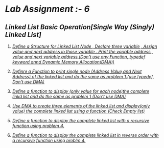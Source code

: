 # *Lab Assignment :- 6*
## *Linked List Basic Operation[Single Way (Singly) Linked List]*

1. [*Define a Structure for Linked List Node , Declare three variable , Assign value and next address in those 
   variable . Print the variable address , value and next variable address.(Don't use any Function, 
   typedef keyword annd Dynamic Memory Allocation(DMA))*](https://github.com/1834902579/cse214/blob/master/lab6/1.c)
   
 2. [*Definre a Function to print single node (Address,Value,and Next Address) of the linked list and do the 
    same as problem 1.(use typedef, Don't use DMA)*](https://github.com/1834902579/cse214/blob/master/lab6/2.c)
  
 3. [*Define a function to display (only value for each node)the complete linkd list and do the same as problem 1
     (Don't use DMA)*](https://github.com/1834902579/cse214/blob/master/lab6/3.c)
     
  4. [*Use DMA to create three elements of the linked list and display(only value)
      the complete linked list using a function.(Check Empty list)*](https://github.com/1834902579/cse214/blob/master/lab6/4.c)
      
  5. [*Define a  function to display the complete linked list with a recursive function using problem 4.*](https://github.com/1834902579/cse214/blob/master/lab6/5.c)
  
  6. [*Define a function to display the complete linked list in reverse order with a recursive function
      using problm 4.*](https://github.com/1834902579/cse214/blob/master/lab6/6.c)

